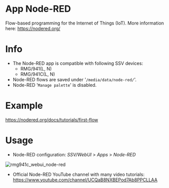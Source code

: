 # App Node-RED

Flow-based programming for the Internet of Things (IoT). 
More information here: https://nodered.org/

# Info
- The Node-RED app is compatible with following SSV devices:
  - RMG/941(L, N)
  - RMG/941C(L, N)
- Node-RED flows are saved under '`/media/data/node-red/`'.
- Node-RED '`Manage palette`' is disabled. 

# Example
https://nodered.org/docs/tutorials/first-flow

# Usage
- Node-RED configuration: *SSV/WebUI* > *Apps* > *Node-RED*

![rmg941c_webui_node-red](https://user-images.githubusercontent.com/85748650/123076404-6644fc00-d419-11eb-8a30-f9acfb5b53cf.PNG)

- Official Node-RED YouTube channel with many video tutorials: https://www.youtube.com/channel/UCQaB8NXBEPod7Ab8PPCLLAA
